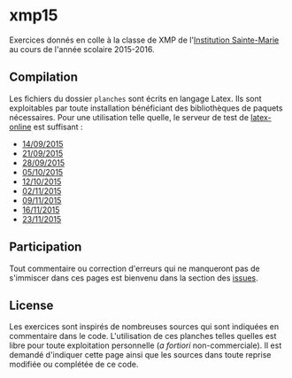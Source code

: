 # xmp15
Exercices donnés en colle à la classe de XMP de l'[Institution Sainte-Marie](http://www.saintemarieantony.fr/) au cours de l'année scolaire 2015-2016.

## Compilation
Les fichiers du dossier `planches` sont écrits en langage Latex. Ils sont exploitables par toute installation bénéficiant des bibliothèques de paquets nécessaires. Pour une utilisation telle quelle, le serveur de test de [latex-online](https://github.com/aslushnikov/latex-online) est suffisant :


 - [14/09/2015](http://latex.aslushnikov.com/compile?git=https://github.com/m-legrand/xmp15&target=planches/colle01.tex)
 - [21/09/2015](http://latex.aslushnikov.com/compile?git=https://github.com/m-legrand/xmp15&target=planches/colle02.tex)
 - [28/09/2015](http://latex.aslushnikov.com/compile?git=https://github.com/m-legrand/xmp15&target=planches/colle03.tex)
 - [05/10/2015](http://latex.aslushnikov.com/compile?git=https://github.com/m-legrand/xmp15&target=planches/colle04.tex)
 - [12/10/2015](http://latex.aslushnikov.com/compile?git=https://github.com/m-legrand/xmp15&target=planches/colle05.tex)
 - [02/11/2015](http://latex.aslushnikov.com/compile?git=https://github.com/m-legrand/xmp15&target=planches/colle06.tex)
 - [09/11/2015](http://latex.aslushnikov.com/compile?git=https://github.com/m-legrand/xmp15&target=planches/colle07.tex)
 - [16/11/2015](http://latex.aslushnikov.com/compile?git=https://github.com/m-legrand/xmp15&target=planches/colle08.tex)
 - [23/11/2015](http://latex.aslushnikov.com/compile?git=https://github.com/m-legrand/xmp15&target=planches/colle09.tex)

## Participation
Tout commentaire ou correction d'erreurs qui ne manqueront pas de s'immiscer dans ces pages est bienvenu dans la section des [issues](https://github.com/m-legrand/xmp15/issues).

## License
Les exercices sont inspirés de nombreuses sources qui sont indiquées en commentaire dans le code. L'utilisation de ces planches telles quelles est libre pour toute exploitation personnelle (*a fortiori* non-commerciale). Il est demandé d'indiquer cette page ainsi que les sources dans toute reprise modifiée ou complétée de ce code.
